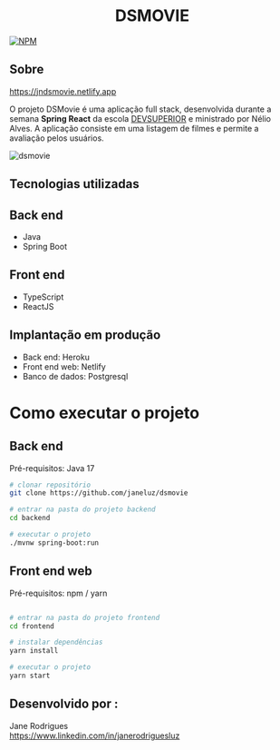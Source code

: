 <h1 align="center"> DSMOVIE </h1>



[![NPM](https://img.shields.io/npm/l/react)](https://img.shields.io/github/license/janeluz/dsmovie) 


## Sobre
https://jndsmovie.netlify.app

O projeto DSMovie é uma aplicação full stack, desenvolvida durante a semana <b>Spring React</b> da escola <a href="https://devsuperior.com.br/cursos"> DEVSUPERIOR</a> e ministrado por Nélio Alves. A aplicação consiste em uma listagem de filmes e permite a avaliação pelos usuários.

![dsmovie](https://user-images.githubusercontent.com/84737472/149991286-a4e29745-f867-4a89-9c51-e27128bf67d1.gif)


## Tecnologias utilizadas

## Back end
- Java
- Spring Boot

## Front end
- TypeScript
- ReactJS

## Implantação em produção
- Back end: Heroku
- Front end web: Netlify
- Banco de dados: Postgresql

# Como executar o projeto

## Back end
Pré-requisitos: Java 17

```bash
# clonar repositório
git clone https://github.com/janeluz/dsmovie

# entrar na pasta do projeto backend
cd backend

# executar o projeto
./mvnw spring-boot:run
```

## Front end web
Pré-requisitos: npm / yarn

```bash

# entrar na pasta do projeto frontend 
cd frontend

# instalar dependências
yarn install

# executar o projeto
yarn start
```


## Desenvolvido por :
Jane Rodrigues <br>
https://www.linkedin.com/in/janerodriguesluz

